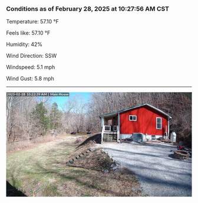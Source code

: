 ### Conditions as of February 28, 2025 at 10:27:56 AM CST 

Temperature: 57.10 &deg;F

Feels like: 57.10 &deg;F

Humidity: 42%

Wind Direction: SSW

Windspeed: 5.1 mph

Wind Gust: 5.8 mph

---

<img src="./images/latest.jpeg"/>

